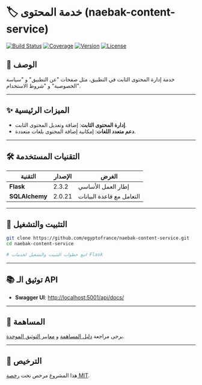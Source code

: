 # 🏷️ خدمة المحتوى (naebak-content-service)

[![Build Status](https://img.shields.io/badge/build-passing-brightgreen)](https://github.com/egyptofrance/naebak-content-service/actions)
[![Coverage](https://img.shields.io/badge/coverage-N/A-lightgrey)](https://github.com/egyptofrance/naebak-content-service)
[![Version](https://img.shields.io/badge/version-0.1.0-blue)](https://github.com/egyptofrance/naebak-content-service/releases)
[![License](https://img.shields.io/badge/license-MIT-yellow)](LICENSE)

## 📝 الوصف

خدمة إدارة المحتوى الثابت في التطبيق، مثل صفحات "عن التطبيق" و "سياسة الخصوصية" و "شروط الاستخدام".

---

## ✨ الميزات الرئيسية

- **إدارة المحتوى الثابت**: إضافة وتعديل المحتوى الثابت.
- **دعم متعدد اللغات**: إمكانية إضافة المحتوى بلغات متعددة.

---

## 🛠️ التقنيات المستخدمة

| التقنية | الإصدار | الغرض |
|---------|---------|-------|
| **Flask** | 2.3.2 | إطار العمل الأساسي |
| **SQLAlchemy** | 2.0.21 | التعامل مع قاعدة البيانات |

---

## 🚀 التثبيت والتشغيل

```bash
git clone https://github.com/egyptofrance/naebak-content-service.git
cd naebak-content-service

# اتبع خطوات التثبيت والتشغيل لخدمات Flask
```

---

## 📚 توثيق الـ API

- **Swagger UI**: [http://localhost:5001/api/docs/](http://localhost:5001/api/docs/)

---

## 🤝 المساهمة

يرجى مراجعة [دليل المساهمة](CONTRIBUTING.md) و [معايير التوثيق الموحدة](../../naebak-almakhzan/DOCUMENTATION_STANDARDS.md).

---

## 📄 الترخيص

هذا المشروع مرخص تحت [رخصة MIT](LICENSE).

